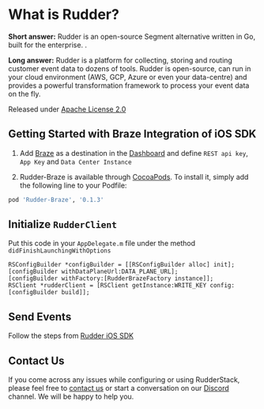 # What is Rudder?

**Short answer:** 
Rudder is an open-source Segment alternative written in Go, built for the enterprise. .

**Long answer:** 
Rudder is a platform for collecting, storing and routing customer event data to dozens of tools. Rudder is open-source, can run in your cloud environment (AWS, GCP, Azure or even your data-centre) and provides a powerful transformation framework to process your event data on the fly.

Released under [Apache License 2.0](https://www.apache.org/licenses/LICENSE-2.0)

## Getting Started with Braze Integration of iOS SDK
1. Add [Braze](https://www.braze.com) as a destination in the [Dashboard](https://app.rudderlabs.com/) and define ```REST api key```, ```App Key``` and ```Data Center Instance```

2. Rudder-Braze is available through [CocoaPods](https://cocoapods.org). To install it, simply add the following line to your Podfile:

```ruby
pod 'Rudder-Braze', '0.1.3'
```

## Initialize ```RudderClient```
Put this code in your ```AppDelegate.m``` file under the method ```didFinishLaunchingWithOptions```
```
RSConfigBuilder *configBuilder = [[RSConfigBuilder alloc] init];
[configBuilder withDataPlaneUrl:DATA_PLANE_URL];
[configBuilder withFactory:[RudderBrazeFactory instance]];
RSClient *rudderClient = [RSClient getInstance:WRITE_KEY config:[configBuilder build]];
```

## Send Events
Follow the steps from [Rudder iOS SDK](https://github.com/rudderlabs/rudder-sdk-ios)
 
## Contact Us
If you come across any issues while configuring or using RudderStack, please feel free to [contact us](https://rudderstack.com/contact/) or start a conversation on our [Discord](https://discordapp.com/invite/xNEdEGw) channel. We will be happy to help you.
